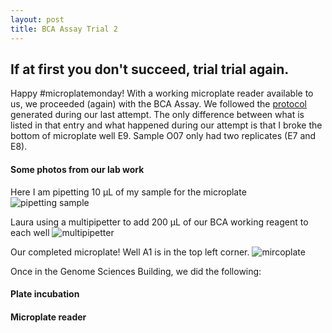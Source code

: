 ```yaml
---
layout: post
title: BCA Assay Trial 2
---
```


## If at first you don't succeed, trial trial again.

Happy #microplatemonday! With a working microplate reader available to us, we proceeded (again) with the BCA Assay. We followed the [protocol](https://yaaminiv.github.io/BCA-Assay-Trial-1/) generated during our last attempt. The only difference between what is listed in that entry and what happened during our attempt is that I broke the bottom of microplate well E9. Sample O07 only had two replicates (E7 and E8).

#### **Some photos from our lab work**

Here I am pipetting 10 µL of my sample for the microplate
![pipetting sample](https://raw.githubusercontent.com/yaaminiv/yaaminiv.github.io/master/images/pipettingsample.jpg)

Laura using a multipipetter to add 200 µL of our BCA working reagent to each well
![multipipetter](https://github.com/yaaminiv/yaaminiv.github.io/blob/master/images/multipipetting.jpg)

Our completed microplate! Well A1 is in the top left corner.
![mircoplate](https://raw.githubusercontent.com/yaaminiv/yaaminiv.github.io/master/images/microplate.JPG)

Once in the Genome Sciences Building, we did the following:

#### **Plate incubation**

#### **Microplate reader**
